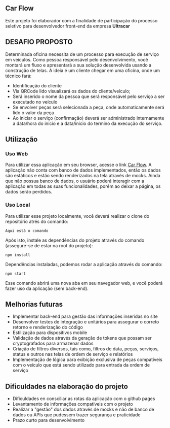 ## Car Flow
Este projeto foi elaborador com a finalidade de participação do processo seletivo para desenvolvedor front-end da empresa <strong>Ultracar</strong>

## DESAFIO PROPOSTO
Determinada oficina necessita de um processo para
execução de serviço em veículos.
Como pessoa responsável pelo desenvolvimento, você
montará um fluxo e apresentará a sua solução
desenvolvida usando a construção de telas.
A ideia é um cliente chegar em uma oficina, onde um
técnico fará:
- Identificação do cliente
- Via QRCode lido visualizará os dados do
cliente/veículo;
- Será inserido o nome da pessoa que será responsável
pelo serviço a ser executado no veículo
- Se envolver peças será selecionada a peça, onde
automaticamente será lido o valor da peça
- Ao iniciar o serviço (confirmação) deverá ser
administrado internamente a data/hora do inicio e a
data/inicio do termino da execução do serviço.

## Utilização

### Uso Web
Para utilizar essa aplicação em seu browser, acesse o link <a href="https://car-flow-git-main-romildofh.vercel.app/" target= "_blank">Car Flow</a>.
A aplicação não conta com banco de dados implementados, então os dados são estáticos e estão sendo renderizados na tela através de mocks. Ainda que não possua banco de dados, o usuário poderá interagir com a aplicação em todas as suas funcionalidades, porém ao deixar a página, os dados serão perdidos.

### Uso Local
Para utilizar esse projeto localmente, você deverá realizar o clone do repositório atrés do comando:
```
Aqui está o comando
```
Após isto, instale as dependências do projeto através do comando (assegure-se de estar na root do projeto):
```
npm install
```
Dependências instaladas, podemos rodar a aplicação através do comando:
```
npm start
```
Esse comando abrirá uma nova aba em seu navegador web, e você poderá fazer uso da aplicação (sem back-end).

## Melhorias futuras
<ul>
  <li>Implementar back-end para gestão das informações inseridas no site</li>
  <li>Desenvolver testes de integração e unitários para assegurar o correto retorno e renderização do código</li>
  <li>Estilização para dispositivos mobile</li>
  <li>Validação de dados através da geração de tokens que possam ser cryptografados para armazenar dados</li>
  <li>Criação de filtros diversos, tais como, filtros de data, peças, serviços, status e outros nas telas de ordem de serviço e relatórios</li>
  <li>Implementação de lógica para exibição exclusiva de peças compatíveis com o veículo que está sendo utilizado para entrada da ordem de serviço</li>
</ul>

## Dificuldades na elaboração do projeto
<ul>
  <li>Dificuldades en consciliar as rotas da aplicação com o github pages</li>
  <li>Levantamento de informações compatíveis com o projeto</li>
  <li>Realizar a "gestão" dos dados através de mocks e não de banco de dados ou APIs que pudessem trazer segurança e praticidade</li>
  <li>Prazo curto para desenvolvimento</li>
</ul>
